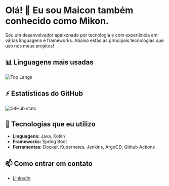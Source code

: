 # Olá! 👋 Eu sou Maicon também conhecido como Mikon.

Sou um desenvolvedor apaixonado por tecnologia e com experiência em várias linguagens e frameworks. Abaixo estão as principais tecnologias que uso nos meus projetos!

## 📊 Linguagens mais usadas

![Top Langs](https://github-readme-stats.vercel.app/api/top-langs/?username=OliveiraMaicon&layout=compact&langs_count=10&theme=compact)

## ⚡ Estatísticas do GitHub

![GitHub stats](https://github-readme-stats.vercel.app/api?username=OliveiraMaicon&show_icons=true&theme=dark)

## 🚀 Tecnologias que eu utilizo

- **Linguagens:** Java, Kotlin
- **Frameworks:** Spring Boot
- **Ferramentas:** Docker, Kubernetes, Jenkins, ArgoCD, Github Actions

## 📫 Como entrar em contato
- [LinkedIn](https://www.linkedin.com/in/maicon-oliveira-81158277)


<!--
**OliveiraMaicon/OliveiraMaicon** is a ✨ _special_ ✨ repository because its `README.md` (this file) appears on your GitHub profile.

Here are some ideas to get you started:

- 🔭 I’m currently working on ...
- 🌱 I’m currently learning ...
- 👯 I’m looking to collaborate on ...
- 🤔 I’m looking for help with ...
- 💬 Ask me about ...
- 📫 How to reach me: ...
- 😄 Pronouns: ...
- ⚡ Fun fact: ...
-->
